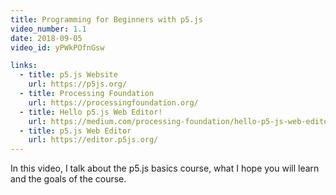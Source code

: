 ```yaml
---
title: Programming for Beginners with p5.js
video_number: 1.1
date: 2018-09-05
video_id: yPWkPOfnGsw

links:
  - title: p5.js Website
    url: https://p5js.org/
  - title: Processing Foundation
    url: https://processingfoundation.org/
  - title: Hello p5.js Web Editor!
    url: https://medium.com/processing-foundation/hello-p5-js-web-editor-b90b902b74cf
  - title: p5.js Web Editor
    url: https://editor.p5js.org/
---
```


In this video, I talk about the p5.js basics course, what I hope you will learn and the goals of the course.
